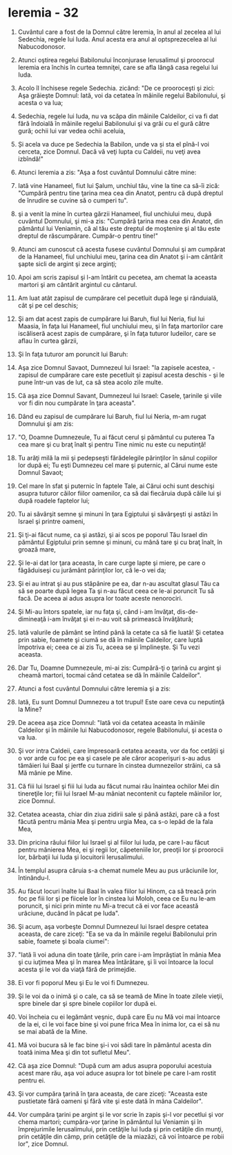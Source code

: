 # Ieremia - 32

1. Cuvântul care a fost de la Domnul către Ieremia, în anul al zecelea al lui Sedechia, regele lui Iuda. Anul acesta era anul al optsprezecelea al lui Nabucodonosor. 

2. Atunci oştirea regelui Babilonului înconjurase Ierusalimul şi proorocul Ieremia era închis în curtea temniţei, care se afla lângă casa regelui lui Iuda. 

3. Acolo îl închisese regele Sedechia. zicând: "De ce prooroceşti şi zici: Aşa grăieşte Domnul: Iată, voi da cetatea în mâinile regelui Babilonului, şi acesta o va lua; 

4. Sedechia, regele lui Iuda, nu va scăpa din mâinile Caldeilor, ci va fi dat fără îndoială în mâinile regelui Babilonului şi va grăi cu el gură către gură; ochii lui var vedea ochii aceluia, 

5. Și acela va duce pe Sedechia la Babilon, unde va și sta el pînă-l voi cerceta, zice Domnul. Dacă vă veţi lupta cu Caldeii, nu veţi avea izbîndă!"

6. Atunci Ieremia a zis: "Aşa a fost cuvântul Domnului către mine: 

7. Iată vine Hanameel, fiut lui Şalum, unchiul tău, vine la tine ca să-îi zică: "Cumpără pentru tine ţarina mea cea din Anatot, pentru că după dreptul de înrudire se cuvine să o cumperi tu". 

8. şi a venit la mine în curtea gărzii Hanameel, fiul unchiului meu, după cuvântul Domnului, şi mi-a zis: "Cumpără ţarina mea cea din Anatot, din pământul lui Veniamin, că al tău este dreptul de moştenire şi al tău este dreptul de răscumpărare. Cumpăr-o pentru tine!" 

9. Atunci am cunoscut că acesta fusese cuvântul Domnului şi am cumpărat de la Hanameel, fiul unchiului meu, ţarina cea din Anatot şi i-am cântărit şapte sicli de argint şi zece arginţi; 

10. Apoi am scris zapisul şi l-am întărit cu pecetea, am chemat la aceasta martori şi am cântărit argintul cu cântarul. 

11. Am luat atât zapisul de cumpărare cel pecetluit după lege şi rânduială, cât şi pe cel deschis; 

12. Şi am dat acest zapis de cumpărare lui Baruh, fiul lui Neria, fiul lui Maasia, în faţa lui Hanameel, fiul unchiului meu, şi în faţa martorilor care iscăliseră acest zapis de cumpărare, şi în faţa tuturor Iudeilor, care se aflau în curtea gărzii, 

13. Şi în faţa tuturor am poruncit lui Baruh: 

14. Aşa zice Domnul Savaot, Dumnezeul lui Israel: "Ia zapisele acestea, - zapisul de cumpărare care este pecetluit şi zapisul acesta deschis - şi le pune într-un vas de lut, ca să stea acolo zile multe. 

15. Că aşa zice Domnul Savant, Dumnezeul lui Israel: Casele, ţarinile şi viile vor fi din nou cumpărate în ţara aceasta". 

16. Dând eu zapisul de cumpărare lui Baruh, fiul lui Neria, m-am rugat Domnului şi am zis: 

17. "O, Doamne Dumnezeule, Tu ai făcut cerul şi pământul cu puterea Ta cea mare şi cu braţ înalt şi pentru Tine nimic nu este cu neputinţă! 

18. Tu arăţi milă la mii şi pedepseşti fărădelegile părinţilor în sânul copiilor lor după ei; Tu eşti Dumnezeu cel mare şi puternic, al Cărui nume este Domnul Savaot; 

19. Cel mare în sfat şi puternic în faptele Tale, ai Cărui ochi sunt deschişi asupra tuturor căilor fiilor oamenilor, ca să dai fiecăruia după căile lui şi după roadele faptelor lui; 

20. Tu ai săvârşit semne şi minuni în ţara Egiptului şi săvârşeşti şi astăzi în Israel şi printre oameni, 

21. Şi ţi-ai făcut nume, ca şi astăzi, şi ai scos pe poporul Tău Israel din pământul Egiptului prin semne şi minuni, cu mână tare şi cu braţ înalt, în groază mare, 

22. Şi le-ai dat lor ţara aceasta, în care curge lapte şi miere, pe care o făgăduiseşi cu jurământ părinţilor lor, că le-o vei da; 

23. Şi ei au intrat şi au pus stăpânire pe ea, dar n-au ascultat glasul Tău ca să se poarte după legea Ta şi n-au făcut ceea ce le-ai poruncit Tu să facă. De aceea ai adus asupra lor toate aceste nenorociri. 

23. Şi Mi-au întors spatele, iar nu faţa şi, când i-am învăţat, dis-de-dimineaţă i-am învăţat şi ei n-au voit să primească învăţătură; 

24. Iată valurile de pământ se întind până la cetate ca să fie luată! Şi cetatea prin sabie, foamete şi ciumă se dă în mâinile Caldeilor, care luptă împotriva ei; ceea ce ai zis Tu, aceea se şi împlineşte. Şi Tu vezi aceasta. 

25. Dar Tu, Doamne Dumnezeule, mi-ai zis: Cumpără-ţi o ţarină cu argint şi cheamă martori, tocmai când cetatea se dă în mâinile Caldeilor". 

26. Atunci a fost cuvântul Domnului către Ieremia şi a zis: 

27. Iată, Eu sunt Domnul Dumnezeu a tot trupul! Este oare ceva cu neputinţă la Mine?

28. De aceea aşa zice Domnul: "Iată voi da cetatea aceasta în mâinile Caldeilor şi în mâinile lui Nabucodonosor, regele Babilonului, şi acesta o va lua. 

29. Şi vor intra Caldeii, care împresoară cetatea aceasta, vor da foc cetăţii şi o vor arde cu foc pe ea şi casele pe ale căror acoperişuri s-au adus tămâieri lui Baal şi jertfe cu turnare în cinstea dumnezeilor străini, ca să Mă mânie pe Mine. 

30. Că fiii lui Israel şi fiii lui Iuda au făcut numai rău înaintea ochilor Mei din tinereţile lor; fiii lui Israel M-au mâniat necontenit cu faptele mâinilor lor, zice Domnul. 

31. Cetatea aceasta, chiar din ziua zidirii sale şi până astăzi, pare că a fost făcută pentru mânia Mea şi pentru urgia Mea, ca s-o lepăd de la fala Mea, 

32. Din pricina răului fiilor lui Israel şi al fiilor lui Iuda, pe care l-au făcut pentru mânierea Mea, ei şi regii lor, căpeteniile lor, preoţii lor şi proorocii lor, bărbaţii lui Iuda şi locuitorii Ierusalimului. 

34. În templul asupra căruia s-a chemat numele Meu au pus urâciunile lor, întinându-l. 

35. Au făcut locuri înalte lui Baal în valea fiilor lui Hinom, ca să treacă prin foc pe fiii lor şi pe fiicele lor în cinstea lui Moloh, ceea ce Eu nu le-am poruncit, şi nici prin minte nu Mi-a trecut că ei vor face această urâciune, ducând în păcat pe Iuda". 

36. Şi acum, aşa vorbeşte Domnul Dumnezeul lui Israel despre cetatea aceasta, de care ziceţi: "Ea se va da în mâinile regelui Babilonului prin sabie, foamete şi boala ciumei": 

37. "Iată îi voi aduna din toate ţările, prin care i-am împrăştiat în mânia Mea şi cu iuţimea Mea şi în marea Mea întărâtare, şi îi voi întoarce la locul acesta şi le voi da viaţă fără de primejdie. 

38. Ei vor fi poporul Meu şi Eu le voi fi Dumnezeu. 

39. Şi le voi da o inimă şi o cale, ca să se teamă de Mine în toate zilele vieţii, spre binele dar şi spre binele copiilor lor după ei. 

40. Voi încheia cu ei legământ veşnic, după care Eu nu Mă voi mai întoarce de la ei, ci le voi face bine şi voi pune frica Mea în inima lor, ca ei să nu se mai abată de la Mine. 

41. Mă voi bucura să le fac bine şi-i voi sădi tare în pământul acesta din toată inima Mea şi din tot sufletul Meu". 

42. Că aşa zice Domnul: "După cum am adus asupra poporului acestuia acest mare rău, aşa voi aduce asupra lor tot binele pe care l-am rostit pentru ei. 

43. Şi vor cumpăra ţarină în ţara aceasta, de care ziceţi: "Aceasta este pustietate fără oameni şi fără vite şi este dată în mâna Caldeilor". 

44. Vor cumpăra ţarini pe argint şi le vor scrie în zapis şi-l vor pecetlui şi vor chema martori; cumpăra-vor ţarine în pământul lui Veniamin şi în împrejurimile Ierusalimului, prin cetăţile lui Iuda şi prin cetăţile din munţi, prin cetăţile din câmp, prin cetăţile de la miazăzi, că voi întoarce pe robii lor", zice Domnul. 

